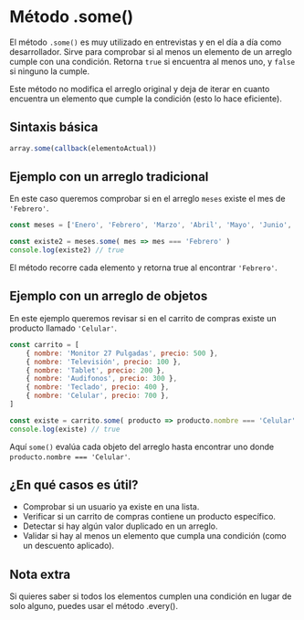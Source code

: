 # Método .some()

El método `.some()` es muy utilizado en entrevistas y en el día a día como desarrollador. Sirve para comprobar si al menos un elemento de un arreglo cumple con una condición. Retorna `true` si encuentra al menos uno, y `false` si ninguno la cumple.

Este método no modifica el arreglo original y deja de iterar en cuanto encuentra un elemento que cumple la condición (esto lo hace eficiente).

## Sintaxis básica

```Javascript
array.some(callback(elementoActual))
```
## Ejemplo con un arreglo tradicional

En este caso queremos comprobar si en el arreglo `meses` existe el mes de `'Febrero'`.

```Javascript
const meses = ['Enero', 'Febrero', 'Marzo', 'Abril', 'Mayo', 'Junio', 'Julio'];

const existe2 = meses.some( mes => mes === 'Febrero' )
console.log(existe2) // true
```
El método recorre cada elemento y retorna true al encontrar `'Febrero'`.


## Ejemplo con un arreglo de objetos

En este ejemplo queremos revisar si en el carrito de compras existe un producto llamado `'Celular'`.

```Javascript
const carrito = [
    { nombre: 'Monitor 27 Pulgadas', precio: 500 },
    { nombre: 'Televisión', precio: 100 },
    { nombre: 'Tablet', precio: 200 },
    { nombre: 'Audifonos', precio: 300 },
    { nombre: 'Teclado', precio: 400 },
    { nombre: 'Celular', precio: 700 },
]

const existe = carrito.some( producto => producto.nombre === 'Celular' )
console.log(existe) // true
```

Aquí `some()` evalúa cada objeto del arreglo hasta encontrar uno donde `producto.nombre === 'Celular'`.

## ¿En qué casos es útil?

- Comprobar si un usuario ya existe en una lista.
- Verificar si un carrito de compras contiene un producto específico.
- Detectar si hay algún valor duplicado en un arreglo.
- Validar si hay al menos un elemento que cumpla una condición (como un descuento aplicado).

## Nota extra

Si quieres saber si todos los elementos cumplen una condición en lugar de solo alguno, puedes usar el método .every().